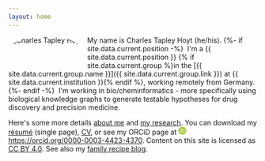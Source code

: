 ```yaml
---
layout: home
---
```


<img src="https://gravatar.com/avatar/c273141237471c14342e9f9eb77044a0?size=256" alt="Charles Tapley Hoyt" align="left" height="60" style="margin-right: 10px; border-radius: 50%;"/>
My name is Charles Tapley Hoyt (he/his). 
{%- if site.data.current.position -%}
&nbsp;I'm a {{ site.data.current.position }}
{% if site.data.current.group %}in the [{{ site.data.current.group.name }}]({{ site.data.current.group.link }})
at {{ site.data.current.institution }}{% endif %}, working remotely from Germany.
{%- endif -%}
&nbsp;I'm working in bio/cheminformatics - 
more specifically using biological knowledge graphs to generate testable hypotheses for drug discovery and 
precision medicine.

Here's some more details [about me](/about.md) and [my research](/research.md).
You can download my
[résumé](https://github.com/cthoyt/resume/raw/master/main.pdf) (single page),
[CV](https://github.com/cthoyt/resume/raw/master/cv.pdf), or see my ORCiD page
at <a href="https://orcid.org/0000-0003-4423-4370"><img alt="ORCID logo"
src="/img/logos/orcid-icon.svg" width="16" height="16" /> https://orcid.org/0000-0003-4423-4370</a>.
Content on this site is licensed as
[CC BY 4.0](https://github.com/cthoyt/cthoyt.github.io/blob/master/LICENSE). See
also my [family recipe blog](/recipes).
